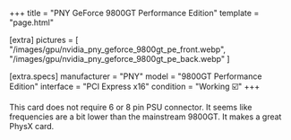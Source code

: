 +++
title     = "PNY GeForce 9800GT Performance Edition"
template  = "page.html"

[extra]
pictures  = [
  "/images/gpu/nvidia_pny_geforce_9800gt_pe_front.webp",
  "/images/gpu/nvidia_pny_geforce_9800gt_pe_back.webp"
]

  [extra.specs]
  manufacturer = "PNY"
  model        = "9800GT Performance Edition"
  interface    = "PCI Express x16"
  condition    = "Working ☑️"
+++

This card does not require 6 or 8 pin PSU connector. It seems like frequencies are a bit lower than the mainstream 9800GT. It makes a great PhysX card.
